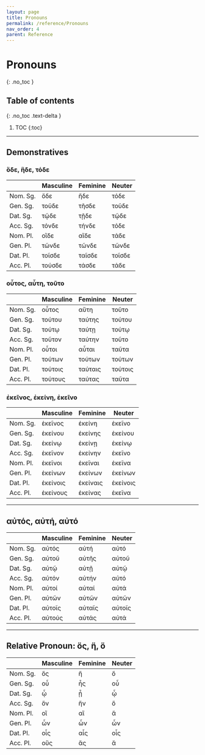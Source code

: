 ```yaml
---
layout: page
title: Pronouns
permalink: /reference/Pronouns
nav_order: 4
parent: Reference
---
```


# Pronouns
{: .no_toc }

## Table of contents
{: .no_toc .text-delta }

1. TOC
{:toc}

***

## Demonstratives

### ὅδε, ἥδε, τόδε

| | Masculine | Feminine | Neuter
| ----- | ----- | ----- | ----- |
| Nom. Sg. | ὅδε | ἥδε | τόδε |
| Gen. Sg. | τοῦδε | τῆσδε | τοῦδε |
| Dat. Sg. | τῷδε | τῇδε | τῷδε |
| Acc. Sg. | τόνδε | τήνδε | τόδε |
| Nom. Pl. | οἵδε | αἵδε | τάδε |
| Gen. Pl. | τῶνδε | τῶνδε | τῶνδε |
| Dat. Pl. | τοῖσδε | ταῖσδε | τοῖσδε |
| Acc. Pl. | τούσδε | τάσδε | τάδε |

### οὗτος, αὗτη, τοῦτο

| | Masculine | Feminine | Neuter
| ----- | ----- | ----- | ----- |
| Nom. Sg. | οὗτος | αὕτη | τοῦτο |
| Gen. Sg. | τούτου | ταύτης | τούτου |
| Dat. Sg. | τούτῳ | ταύτῃ | τούτῳ |
| Acc. Sg. | τοῦτον | ταύτην | τοῦτο |
| Nom. Pl. | οὗτοι | αὗται | ταῦτα |
| Gen. Pl. | τούτων | τούτων | τούτων |
| Dat. Pl. | τούτοις | ταύταις | τούτοις |
| Acc. Pl. | τούτους | ταύτας | ταῦτα |

### ἐκεῖνος, ἐκείνη, ἐκεῖνο

| | Masculine | Feminine | Neuter
| ----- | ----- | ----- | ----- |
| Nom. Sg. | ἐκεῖνος | ἐκείνη | ἐκεῖνο |
| Gen. Sg. | ἐκείνου | ἐκείνης | ἐκείνου |
| Dat. Sg. | ἐκείνῳ | ἐκείνῃ | ἐκείνῳ |
| Acc. Sg. | ἐκεῖνον | ἐκείνην | ἐκεῖνο |
| Nom. Pl. | ἐκεῖνοι | ἐκεῖναι | ἐκεῖνα |
| Gen. Pl. | ἐκείνων | ἐκείνων | ἐκείνων |
| Dat. Pl. | ἐκείνοις | ἐκείναις | ἐκείνοις |
| Acc. Pl. | ἐκείνους | ἐκείνας | ἐκεῖνα |

***

## αὐτός, αὐτή, αὐτό

| | Masculine | Feminine | Neuter
| ----- | ----- | ----- | ----- |
| Nom. Sg. | αὐτός | αὐτή | αὐτό |
| Gen. Sg. | αὐτοῦ | αὐτῆς | αὐτοῦ |
| Dat. Sg. | αὐτῷ | αὐτῇ | αὐτῷ |
| Acc. Sg. | αὐτόν | αὐτήν | αὐτό |
| Nom. Pl. | αὐτοί | αὐταί | αὐτά |
| Gen. Pl. | αὐτῶν | αὐτῶν | αὐτῶν |
| Dat. Pl. | αὐτοῖς | αὐταῖς | αὐτοῖς |
| Acc. Pl. | αὐτούς | αὐτάς | αὐτά |

***

## Relative Pronoun: ὅς, ἥ, ὅ

| | Masculine | Feminine | Neuter |
| ----- | ----- | ----- | ----- |
| Nom. Sg. | ὅς | ἥ | ὅ |
| Gen. Sg. | οὗ | ἧς | οὗ |
| Dat. Sg. | ᾧ | ᾗ | ᾧ |
| Acc. Sg. | ὅν | ἥν | ὅ |
| Nom. Pl. | οἵ | αἵ | ἅ |
| Gen. Pl. | ὧν | ὧν | ὧν |
| Dat. Pl. | οἷς | αἷς | οἷς |
| Acc. Pl. | οὕς | ἅς | ἅ |
